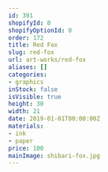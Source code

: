 ```yaml
---
id: 391
shopifyId: 0
shopifyOptionId: 0
order: 172
title: Red Fox
slug: red-fox
url: art-works/red-fox
aliases: []
categories:
- graphics
inStock: false
isVisible: true
height: 30
width: 21
date: 2019-01-01T00:00:00Z
materials:
- ink
- paper
price: 100
mainImage: shibari-fox.jpg
---
```

